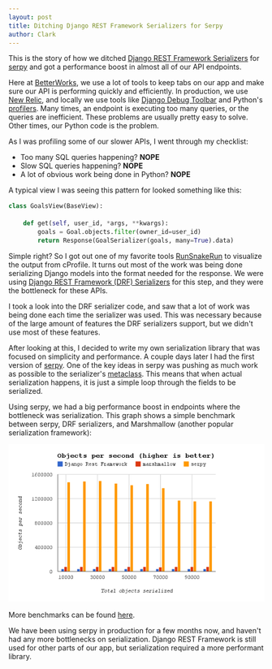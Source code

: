 ```yaml
---
layout: post
title: Ditching Django REST Framework Serializers for Serpy
author: Clark
---
```


This is the story of how we ditched [Django REST Framework
Serializers](http://www.django-rest-framework.org/api-guide/serializers/) for
[serpy](https://github.com/clarkduvall/serpy) and got a performance boost in almost all of our API
endpoints.

Here at [BetterWorks](https://betterworks.com), we use a lot of tools to keep tabs on our app and
make sure our API is performing quickly and efficiently. In production, we use [New
Relic](http://newrelic.com), and locally we use tools like [Django Debug
Toolbar](https://django-debug-toolbar.readthedocs.org) and Python's
[profilers](https://docs.python.org/2/library/profile.html). Many times, an endpoint is executing
too many queries, or the queries are inefficient. These problems are usually pretty easy to solve.
Other times, our Python code is the problem.

As I was profiling some of our slower APIs, I went through my checklist:

  - Too many SQL queries happening? __NOPE__
  - Slow SQL queries happening? __NOPE__
  - A lot of obvious work being done in Python? __NOPE__

A typical view I was seeing this pattern for looked something like this:

```py
class GoalsView(BaseView):

    def get(self, user_id, *args, **kwargs):
        goals = Goal.objects.filter(owner_id=user_id)
        return Response(GoalSerializer(goals, many=True).data)
```

Simple right? So I got out one of my favorite tools
[RunSnakeRun](http://www.vrplumber.com/programming/runsnakerun/) to visualize the output from
cProfile. It turns out most of the work was being done serializing Django models into the format
needed for the response. We were using [Django REST Framework (DRF)
Serializers](http://www.django-rest-framework.org/api-guide/serializers/) for this step, and they
were the bottleneck for these APIs.

I took a look into the DRF serializer code, and saw that a lot of work was being done each time the
serializer was used. This was necessary because of the large amount of features the DRF serializers
support, but we didn't use most of these features.

After looking at this, I decided to write my own serialization library that was focused on
simplicity and performance. A couple days later I had the first version of
[serpy](https://github.com/clarkduvall/serpy). One of the key ideas in serpy was pushing as much
work as possible to the serializer's
[metaclass](https://docs.python.org/2/reference/datamodel.html#customizing-class-creation). This
means that when actual serialization happens, it is just a simple loop through the fields to be
serialized.

Using serpy, we had a big performance boost in endpoints where the bottleneck was serialization.
This graph shows a simple benchmark between serpy, DRF serializers, and Marshmallow (another popular
serialization framework):

![serpy benchmark](/public/img/2015-09-04-ditching-django-rest-framework-serializers-for-serpy/benchmark.png)

More benchmarks can be found [here](http://serpy.readthedocs.org/en/latest/performance.html).

We have been using serpy in production for a few months now, and haven't had any more bottlenecks on
serialization. Django REST Framework is still used for other parts of our app, but serialization
required a more performant library.
